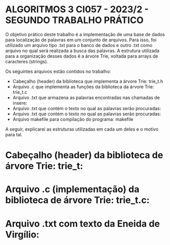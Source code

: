 # ALGORITMOS 3 CI057 - 2023/2 - SEGUNDO TRABALHO PRÁTICO

O objetivo prático deste trabalho é a implementação de uma base de dados para localização de palavras em um conjunto de arquivos.
Para isso, foi utilizado um arquivo tipo .txt para o banco de dados e outro .txt como arquivo no qual será realizada a busca das palavras. 
A estrutura utilizada para a organização desses dados é a árvore Trie, voltada para arrays de caracteres (strings).

Os seguintes arquivos estão contidos no trabalho: 

- Cabeçalho (header) da biblioteca que implementa a árvore Trie: trie_t.h
- Arquivo .c que implementa as funções da biblioteca da árvore Trie: trie_t.c
- Arquivo .txt que armazena as palavras encontradas nas chamadas de insere:
- Arquivo .txt que contém o texto no qual as palavras serão procuradas:
- Arquivo .txt que contém o texto no qual as palavras serão procuradas:
- Arquivo makefile para compilação do programa: makefile

A seguir, explicarei as estruturas utilizadas em cada um deles e o motivo para tal.

# Cabeçalho (header) da biblioteca de árvore Trie: trie_t:

# Arquivo .c (implementação) da biblioteca de árvore Trie: trie_t.c:

# Arquivo .txt com texto da Eneida de Virgílio:
